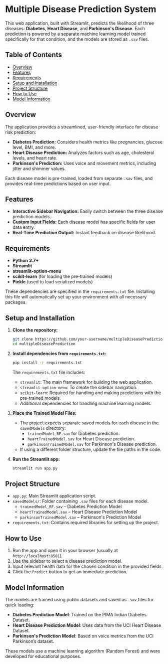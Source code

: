 
# Multiple Disease Prediction System

This web application, built with Streamlit, predicts the likelihood of three diseases: **Diabetes**, **Heart Disease**, and **Parkinson's Disease**. Each prediction is powered by a separate machine learning model trained specifically for that condition, and the models are stored as `.sav` files.

## Table of Contents

- [Overview](#overview)
- [Features](#features)
- [Requirements](#requirements)
- [Setup and Installation](#setup-and-installation)
- [Project Structure](#project-structure)
- [How to Use](#how-to-use)
- [Model Information](#model-information)

## Overview

The application provides a streamlined, user-friendly interface for disease risk prediction:
- **Diabetes Prediction:** Considers health metrics like pregnancies, glucose level, BMI, and more.
- **Heart Disease Prediction:** Analyzes factors such as age, cholesterol levels, and heart rate.
- **Parkinson's Prediction:** Uses voice and movement metrics, including jitter and shimmer values.

Each disease model is pre-trained, loaded from separate `.sav` files, and provides real-time predictions based on user input.

## Features

- **Interactive Sidebar Navigation:** Easily switch between the three disease prediction models.
- **Custom Input Fields:** Each disease model has specific fields for user data entry.
- **Real-Time Prediction Output:** Instant feedback on disease likelihood.

## Requirements

- **Python 3.7+**
- **Streamlit**
- **streamlit-option-menu**
- **scikit-learn** (for loading the pre-trained models)
- **Pickle** (used to load serialized models)

These dependencies are specified in the `requirements.txt` file. Installing this file will automatically set up your environment with all necessary packages.

## Setup and Installation

1. **Clone the repository:**
    ```bash
    git clone https://github.com/your-username/multipleDiseasePrediction.git
    cd multipleDiseasePrediction
    ```

2. **Install dependencies from `requirements.txt`:**
    ```bash
    pip install -r requirements.txt
    ```

   The `requirements.txt` file includes:
   - `streamlit`: The main framework for building the web application.
   - `streamlit-option-menu`: To create the sidebar navigation.
   - `scikit-learn`: Required for handling and making predictions with the pre-trained models.
   - Additional dependencies for handling machine learning models.

3. **Place the Trained Model Files:**
   - The project expects separate saved models for each disease in the `savedModels` directory:
     - `trainedModel_RF.sav` for Diabetes prediction.
     - `heartTrainedModel.sav` for Heart Disease prediction.
     - `parkinsonTrainedModel.sav` for Parkinson's Disease prediction.
   - If using a different folder structure, update the file paths in the code.

4. **Run the Streamlit app:**
    ```bash
    streamlit run app.py
    ```

## Project Structure

- `app.py`: Main Streamlit application script.
- `savedModels/`: Folder containing `.sav` files for each disease model.
  - `trainedModel_RF.sav` – Diabetes Prediction Model
  - `heartTrainedModel.sav` – Heart Disease Prediction Model
  - `parkinsonTrainedModel.sav` – Parkinson's Prediction Model
- `requirements.txt`: Contains required libraries for setting up the project.

## How to Use

1. Run the app and open it in your browser (usually at `http://localhost:8501`).
2. Use the sidebar to select a disease prediction model.
3. Input relevant health data for the chosen condition in the provided fields.
4. Click the `Predict` button to get an immediate prediction.

## Model Information

The models are trained using public datasets and saved as `.sav` files for quick loading:
- **Diabetes Prediction Model**: Trained on the PIMA Indian Diabetes Dataset.
- **Heart Disease Prediction Model**: Uses data from the UCI Heart Disease Dataset.
- **Parkinson's Prediction Model**: Based on voice metrics from the UCI Parkinson’s dataset.

These models use a machine learning algorithm (Random Forest) and were developed for educational purposes.

